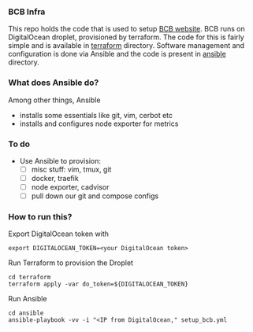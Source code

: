 ### BCB Infra

This repo holds the code that is used to setup [BCB website](https://barcampbangalore.com). BCB runs on DigitalOcean droplet, provisioned by terraform. The code for this is fairly simple and is available in [terraform](/terraform) directory.
Software management and configuration is done via Ansible and the code is present in [ansible](/ansible) directory.

### What does Ansible do?

Among other things, Ansible

- installs some essentials like git, vim, cerbot etc
- installs and configures node exporter for metrics

### To do

- Use Ansible to provision:
    - [ ] misc stuff: vim, tmux, git
    - [ ] docker, traefik
    - [ ] node exporter, cadvisor
    - [ ] pull down our git and compose configs

### How to run this?

Export DigitalOcean token with 

    export DIGITALOCEAN_TOKEN=<your DigitalOcean token>

Run Terraform to provision the Droplet

    cd terraform
    terraform apply -var do_token=${DIGITALOCEAN_TOKEN} 

Run Ansible


    cd ansible
    ansible-playbook -vv -i "<IP from DigitalOcean," setup_bcb.yml

